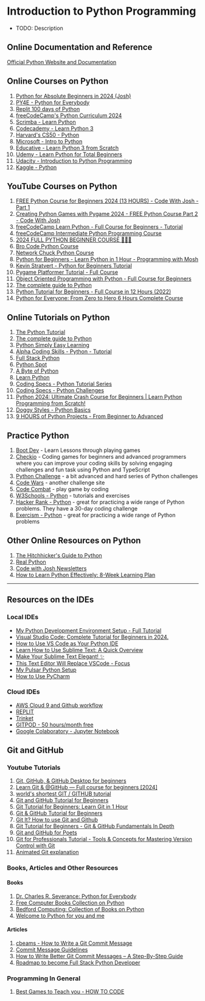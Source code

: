 # Introduction to Python Programming

- TODO: Description


## Online Documentation and Reference
[Official Python Website and Documentation](https://www.python.org/)


## Online Courses on Python

1. [Python for Absolute Beginners in 2024 (Josh)](https://www.zerotoknowing.com/courses/pythonforbeginners)
2. [PY4E - Python for Everybody](https://www.py4e.com/)
3. [Replit 100 days of Python](https://replit.com/learn/100-days-of-python/)
4. [freeCodeCamp's Python Curriculum 2024](https://www.freecodecamp.org/news/python-curriculum-upgrade/)
5. [Scrimba - Learn Python](https://scrimba.com/learn/python)
6. [Codecademy - Learn Python 3](https://www.codecademy.com/catalog/language/python)
7. [Harvard's CS50 - Python](https://cs50.harvard.edu/python/2022/)
8. [Microsoft - Intro to Python](https://learn.microsoft.com/en-us/training/modules/intro-to-python/)
9. [Educative - Learn Python 3 from Scratch](https://www.educative.io/courses/learn-python-3-from-scratch)
10. [Udemy - Learn Python for Total Beginners](https://www.udemy.com/course/python-3-for-total-beginners/l)
11. [Udacity - Introduction to Python Programming](https://www.udacity.com/course/introduction-to-python--ud1110)
12. [Kaggle - Python](https://www.kaggle.com/learn/python)


## YouTube Courses on Python

1. [FREE Python Course for Beginners 2024 (13 HOURS) - Code With Josh - Part 1](https://youtu.be/rM-jDeSgOQw)
2. [Creating Python Games with Pygame 2024 - FREE Python Course Part 2 - Code With Josh](https://youtu.be/5fGHothN_lg)
3. [freeCodeCamp Learn Python - Full Course for Beginners -  Tutorial](https://youtu.be/rfscVS0vtbw)
4. [freeCodeCamp Intermediate Python Programming Course](https://youtu.be/HGOBQPFzWKo)
5. [2024 FULL PYTHON BEGINNER COURSE 🐍🐍🐍](https://youtu.be/0vVIJcOsMb4)
6. [Bro Code Python Course](https://youtu.be/XKHEtdqhLK8)
7. [Network Chuck Python Course](https://www.youtube.com/playlist?list=PLIhvC56v63ILPDA2DQBv0IKzqsWTZxCkp)
8. [Python for Beginners - Learn Python in 1 Hour - Programming with Mosh](https://youtu.be/kqtD5dpn9C8)
9. [Kevin Stratvert - Python for Beginners Tutorial](https://youtu.be/b093aqAZiPU)
10. [Pygame Platformer Tutorial - Full Course](https://youtu.be/2gABYM5M0ww)
11. [Object Oriented Programming with Python - Full Course for Beginners](https://youtu.be/Ej_02ICOIgs)
12. [The complete guide to Python](https://youtu.be/mDKM-JtUhhc)
13. [Python Tutorial for Beginners - Full Course in 12 Hours (2022)](https://youtu.be/B9nFMZIYQl0)
14. [Python for Everyone: From Zero to Hero 6 Hours Complete Course](https://www.youtube.com/watch?v=JZDQKj9BOoc)

## Online Tutorials on Python

1. [The Python Tutorial](https://docs.python.org/3/tutorial/index.html)
2. [The complete guide to Python](https://youtu.be/mDKM-JtUhhc)
3. [Python Simply Easy Learning](https://www.tutorialspoint.com/python/index.htm)
4. [Alpha Coding Skills - Python - Tutorial](https://www.alphacodingskills.com/python/python-tutorial.php)
5. [Full Stack Python](https://www.fullstackpython.com/)
6. [Python Spot](https://pythonspot.com/)
7. [A Byte of Python](https://python.swaroopch.com/)
8. [Learn Python](https://www.learnpython.org/)
9. [Coding Specs -  Python Tutorial Series](https://youtube.com/playlist?list=PLXsIzCjwd5L5CDQ0aGO-6xT_Rza3MxLiW&si=LtBeKmVMWm9eIXv6)
10. [Coding Specs - Python Challenges](https://youtube.com/playlist?list=PLXsIzCjwd5L4HmBqBTeITGY1eEHlDdqYW&si=qooppWFneCi9OlHe)
11. [Python 2024: Ultimate Crash Course for Beginners | Learn Python Programming from Scratch!](https://youtu.be/GZVfBqS4ep8)
12. [Doggy Styles - Python Basics](https://youtube.com/playlist?list=PL2EW-qt0yFjaqrHxAcqpK-mkhaQBaBx0k&si=fWHUvPddboTerAjh)
13. [9 HOURS of Python Projects - From Beginner to Advanced](https://youtu.be/NpmFbWO6HPU)

## Practice Python
1. [Boot Dev](https://www.boot.dev/) - Learn Lessons through playing games
2. [Checkio](https://checkio.org/) - Coding games for beginners and advanced programmers where you can improve your coding skills by solving engaging challenges and fun task using Python and TypeScript 
3. [Python Challenge](http://www.pythonchallenge.com/) - a bit advanced and hard series of Python challenges
4. [Code Wars](https://www.codewars.com/) - another challenge site
5. [Code Combat](https://codecombat.com/play) - play game by coding
6. [W3Schools - Python](https://www.w3schools.com/python/python_exercises.asp) - tutorials and exercises
7. [Hacker Rank - Python](https://www.hackerrank.com/domains/python/py-introduction/difficulty/all/page/1) - great for practicing a wide range of Python problems. They have a 30-day coding challenge
8. [Exercism - Python](https://exercism.org/tracks/python) - great for practicing a wide range of Python problems

## Other Online Resources on Python

1. [The Hitchhicker's Guide to Python](https://docs.python-guide.org/intro/learning/)
2. [Real Python](https://realpython.com/)
3. [Code with Josh Newsletters](https://thenerdnook.substack.com/?r=1bcnpk&utm_campaign=referrals-subscribe-page-share-screen&utm_medium=web)
4. [How to Learn Python Effectively: 8-Week Learning Plan](https://proflead.dev/posts/how-to-learn-python-effectively/)

---


## Resources on the IDEs
### Local IDEs
- [My Python Development Environment Setup - Full Tutorial](https://youtu.be/qI3P7zMMsgY)
- [Visual Studio Code: Complete Tutorial for Beginners in 2024.](https://youtu.be/SGbBQV9steE)
- [How to Use VS Code as Your Python IDE](https://thenewstack.io/how-to-use-vs-code-as-your-python-ide/)
- [Learn How to Use Sublime Text: A Quick Overview](https://youtu.be/DUZXBLz2gvo)
- [Make Your Sublime Text Elegant! ✨](https://youtu.be/PAMBlYHGfc8)
- [This Text Editor Will Replace VSCode - Focus](https://youtu.be/AhPm8pv6dEs)
- [My Pulsar Python Setup](https://youtu.be/PjAgZu8moL4)
- [How to Use PyCharm](https://youtu.be/clEuRR9JQJI)

### Cloud IDEs
- [AWS Cloud 9 and Github workflow](https://youtu.be/XMWIIx4XZT0)
- [REPLIT](https://replit.com/)
- [Trinket](https://trinket.io/)
- [GITPOD - 50 hours/month free](https://www.gitpod.io)
- [Google Colaboratory - Jupyter Notebook](https://colab.research.google.com/)


## Git and GitHub

### Youtube Tutorials
1. [Git, GitHub, & GitHub Desktop for beginners](https://youtu.be/8Dd7KRpKeaE)
2. [Learn Git & @GitHub — Full course for beginners [2024] ](https://youtu.be/YCQQh6cq1tA)
3. [world's shortest GIT / GITHUB tutorial](https://youtu.be/eauuuIbzGjs)
4. [Git and GitHub Tutorial for Beginners](https://youtu.be/tRZGeaHPoaw)
5. [Git Tutorial for Beginners: Learn Git in 1 Hour](https://youtu.be/8JJ101D3knE)
6. [Git & GitHub Tutorial for Beginners](https://youtu.be/3RjQznt-8kE?list=PL4cUxeGkcC9goXbgTDQ0n_4TBzOO0ocPR)
7. [Git It? How to use Git and Github](https://youtu.be/HkdAHXoRtos)
8. [Git Tutorial for Beginners - Git & GitHub Fundamentals In Depth](https://youtu.be/DVRQoVRzMIY)
9. [Git and GitHub for Poets](https://youtube.com/playlist?list=PLRqwX-V7Uu6ZF9C0YMKuns9sLDzK6zoiV&si=70xhxfaetn2tBEK1)
10. [Git for Professionals Tutorial - Tools & Concepts for Mastering Version Control with Git](https://youtu.be/Uszj_k0DGsg)
11. [Animated Git explanation](https://youtu.be/BIjrKuJGTxw)


### Books, Articles and Other Resources

#### Books
1. [Dr. Charles R. Severance: Python for Everybody](https://do1.dr-chuck.com/pythonlearn/EN_us/pythonlearn.pdf)
2. [Free Computer Books Collection on Python](https://freecomputerbooks.com/top-python-books.html)
3. [Bedford Computing: Collection of Books on Python](https://bedford-computing.co.uk/learning/python/python-books/)
4. [Welcome to Python for you and me](https://pymbook.readthedocs.io/en/latest/)

#### Articles
1. [cbeams - How to Write a Git Commit Message](https://cbea.ms/git-commit/)
2. [Commit Message Guidelines](https://gist.github.com/robertpainsi/b632364184e70900af4ab688decf6f53)
3. [How to Write Better Git Commit Messages – A Step-By-Step Guide](https://www.freecodecamp.org/news/how-to-write-better-git-commit-messages/)
4. [Roadmap to become Full Stack Python Developer](https://www.linkedin.com/pulse/roadmap-become-full-stack-python-developer-roshan-damor-gaysf/?trackingId=gforIuosQxOPZJVZToOGHA%3D%3D)

### Programming In General

1. [Best Games to Teach you - HOW TO CODE](https://youtu.be/A8SythA_P_Udd)
